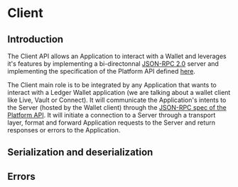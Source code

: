 # Client

## Introduction

The Client API allows an Application to interact with a Wallet and leverages it's features by implementing a bi-directonnal [JSON-RPC 2.0](https://www.jsonrpc.org/specification) server and implementing the specification of the Platform API defined [here](/spec/rpc/README.md).

The Client main role is to be integrated by any Application that wants to interact with a Ledger Wallet application (we are talking about a wallet client like Live, Vault or Connect).
It will communicate the Application's intents to the Server (hosted by the Wallet client) through the [JSON-RPC spec of the Platform API](/spec/rpc/README.md).
It will initiate a connection to a Server through a transport layer, format and forward Application requests to the Server and return responses or errors to the Application.

## Serialization and deserialization

## Errors
